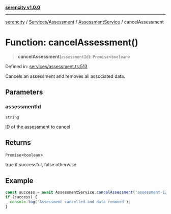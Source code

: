 [**serencity v1.0.0**](../../../../../README.md)

***

[serencity](../../../../../modules.md) / [Services/Assessment](../../../README.md) / [AssessmentService](../README.md) / cancelAssessment

# Function: cancelAssessment()

> **cancelAssessment**(`assessmentId`): `Promise`\<`boolean`\>

Defined in: [services/assessment.ts:513](https://github.com/lbatschelet/SerenCity/blob/4245c36d3a680a78ab22610b245af81b1a0977ec/src/services/assessment.ts#L513)

Cancels an assessment and removes all associated data.

## Parameters

### assessmentId

`string`

ID of the assessment to cancel

## Returns

`Promise`\<`boolean`\>

true if successful, false otherwise

## Example

```typescript
const success = await AssessmentService.cancelAssessment('assessment-123');
if (success) {
  console.log('Assessment cancelled and data removed');
}
```
